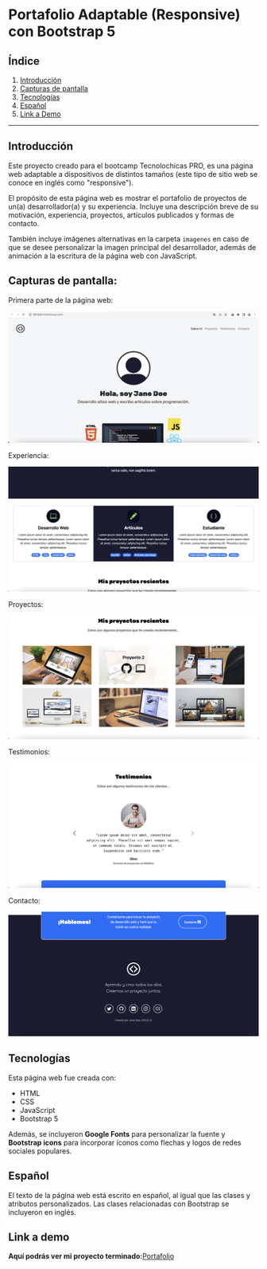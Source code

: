 # Portafolio Adaptable (Responsive) con Bootstrap 5

## **Índice**
1. [Introducción](https://github.com/DianaBMenM/DianaBMenM.github.io#introducci%C3%B3n)
2. [Capturas de pantalla](https://github.com/DianaBMenM/DianaBMenM.github.io#capturas-de-pantalla)
3. [Tecnologías](https://github.com/DianaBMenM/DianaBMenM.github.io/blob/main/README.md#tecnolog%C3%ADas)
4. [Español](https://github.com/DianaBMenM/DianaBMenM.github.io/blob/main/README.md#espa%C3%B1ol
) 
5. [Link a Demo](https://github.com/DianaBMenM/DianaBMenM.github.io/blob/main/README.md#link-a-demo)

***** 

## Introducción 

Este proyecto creado para el bootcamp Tecnolochicas PRO, es una página web adaptable a dispositivos de distintos tamaños (este tipo de sitio web se conoce en inglés como "responsive"). 

El propósito de esta página web es mostrar el portafolio de proyectos de un(a) desarrollador(a) y su experiencia. Incluye una descripción breve de su motivación, experiencia, proyectos, artículos publicados y formas de contacto. 

También incluye imágenes alternativas en la carpeta `imagenes` en caso de que se desee personalizar la imagen principal del desarrollador, además de animación a la escritura de la página web con JavaScript.

## Capturas de pantalla:

Primera parte de la página web:

![Primera parte de la página web](imagenes/screenshot1.png)

Experiencia:

![Experiencia](imagenes/screenshot2.png)

Proyectos:

![Proyectos](imagenes/screenshot3.png)

Testimonios:

![Testimonios](imagenes/screenshot4.png)

Contacto:

![Contacto](imagenes/screenshot5.png)

## Tecnologías

Esta página web fue creada con:

* HTML
* CSS
* JavaScript 
* Bootstrap 5

Además, se incluyeron **Google Fonts** para personalizar la fuente y **Bootstrap icons** para incorporar íconos como flechas y logos de redes sociales populares. 

## Español

El texto de la página web está escrito en español, al igual que las clases y atributos personalizados. Las clases relacionadas con Bootstrap se incluyeron en inglés.

## Link a demo

**Aquí podrás ver mi proyecto terminado:**[Portafolio](https://dianabmenm.github.io/)



